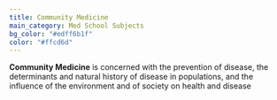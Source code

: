 ```yaml
---
title: Community Medicine
main_category: Med School Subjects
bg_color: "#edff6b1f"
color: "#ffcd6d"
---
```

**Community Medicine** is concerned with the prevention of disease, the determinants and natural history of disease in populations, and the influence of the environment and of society on health and disease